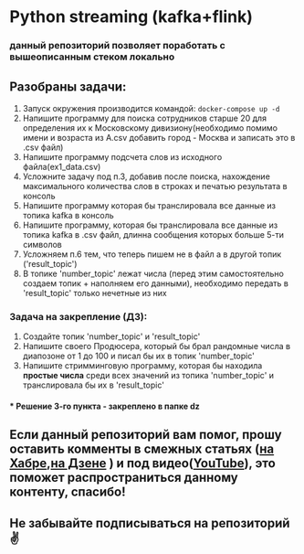 # Python streaming (kafka+flink)
### данный репозиторий позволяет поработать с вышеописанным стеком локально

## Разобраны задачи:

1) Запуск окружения производится командой: ```docker-compose up -d```
2) Напишите программу для поиска сотрудников старше 20 для определения их к Московскому дивизиону(необходимо помимо имени и возраста из A.csv добавить город - Москва и записать это в .csv файл)
3) Напишите программу подсчета слов из исходного файла(ex1_data.csv)
4) Усложните задачу под п.3, добавив после поиска, нахождение максимального количества слов в строках и печатью результата в консоль
5) Напишите программу которая бы транслировала все данные из топика kafka в консоль
6) Напишите программу, которая бы транслировала все данные из топика kafka в .csv файл, длинна сообщения которых больше 5-ти символов
7) Усложняем п.6 тем, что теперь пишем не в файл а в другой топик ('result_topic')
8) В топике 'number_topic' лежат числа (перед этим самостоятельно создаем топик + наполняем его данными), необходимо передать в 'result_topic' только нечетные из них

### Задача на закрепление (ДЗ):
1) Создайте топик 'number_topic' и 'result_topic'
2) Напишите своего Продюсера, который бы брал рандомные числа в диапозоне от 1 до 100 и писал бы их в топик 'number_topic'
3) Напишите стримминговую программу, которая бы находила <b>простые числа</b> среди всех значений из топика 'number_topic' и транслировала бы их в 'result_topic'
#### * Решение 3-го пункта - закреплено в папке dz 

## Если данный репозиторий вам помог, прошу оставить комменты в смежных статьях ([на Хабре](https://habr.com/ru/articles/806287/),[на Дзене](https://dzen.ru/a/ZhDezQStdRWlHhen) ) и под видео([YouTube](https://www.youtube.com/watch?v=OWI6nvIMIH4&t=1s)), это поможет распространиться данному контенту, спасибо!

## Не забывайте подписываться на репозиторий ✌️